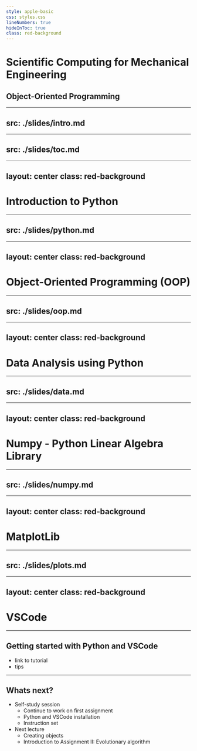 ```yaml
---
style: apple-basic
css: styles.css
lineNumbers: true
hideInToc: true
class: red-background
---
```


#  Scientific Computing for Mechanical Engineering
##  Object-Oriented Programming

---
src: ./slides/intro.md
---

<!-- slides imported from intro.md -->

---
src: ./slides/toc.md
---

<!-- table of contents -->

---
layout: center
class: red-background
---

# Introduction to Python

---
src: ./slides/python.md
---

<!-- slides imported from python.md -->

---
layout: center
class: red-background
---

# Object-Oriented Programming (OOP)

---
src: ./slides/oop.md
---

<!-- slides imported from oop.md -->

---
layout: center
class: red-background
---

# Data Analysis using Python

---
src: ./slides/data.md
---

<!-- slides imported from pandas.md -->

---
layout: center
class: red-background
---

# Numpy - Python Linear Algebra Library

---
src: ./slides/numpy.md
---

<!-- slides imported from numpy.md -->

---
layout: center
class: red-background
---

# MatplotLib

---
src: ./slides/plots.md
---

<!-- slides imported from plots.md -->

---
layout: center
class: red-background
---

# VSCode

---

## Getting started with Python and VSCode

- link to tutorial
- tips

---

## Whats next?

- Self-study session
    - Continue to work on first assignment
    - Python and VSCode installation
    - Instruction set
- Next lecture
    - Creating objects
    - Introduction to Assignment II: Evolutionary algorithm
